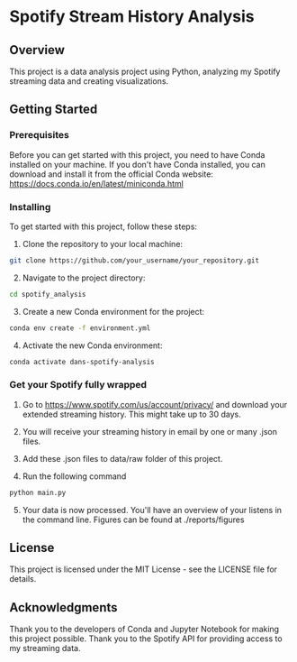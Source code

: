 # Spotify Stream History Analysis

## Overview
This project is a data analysis project using Python, analyzing my Spotify streaming data and creating visualizations.

## Getting Started

### Prerequisites

Before you can get started with this project, you need to have Conda installed on your machine. If you don't have Conda installed, you can download and install it from the official Conda website: https://docs.conda.io/en/latest/miniconda.html

### Installing
To get started with this project, follow these steps:

1. Clone the repository to your local machine:

```bash
git clone https://github.com/your_username/your_repository.git
```
2. Navigate to the project directory:

```bash
cd spotify_analysis
```

3. Create a new Conda environment for the project:

```bash
conda env create -f environment.yml
```
4. Activate the new Conda environment:

```bash
conda activate dans-spotify-analysis
```
### Get your Spotify fully wrapped

1. Go to https://www.spotify.com/us/account/privacy/ and download your extended
   streaming history. This might take up to 30 days.

2. You will receive your streaming history in email by one or many .json files.

3. Add these .json files to data/raw folder of this project.

4. Run the following command

```bash
python main.py
```
5. Your data is now processed. You'll have an overview of your listens in the
   command line. Figures can be found at ./reports/figures

## License
This project is licensed under the MIT License - see the LICENSE file for details.

## Acknowledgments
Thank you to the developers of Conda and Jupyter Notebook for making this project possible.
Thank you to the Spotify API for providing access to my streaming data.
